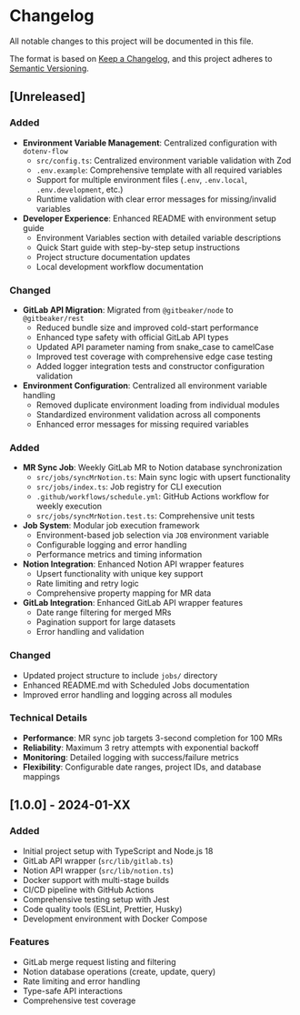 # Changelog

All notable changes to this project will be documented in this file.

The format is based on [Keep a Changelog](https://keepachangelog.com/en/1.0.0/),
and this project adheres to [Semantic Versioning](https://semver.org/spec/v2.0.0.html).

## [Unreleased]

### Added

- **Environment Variable Management**: Centralized configuration with `dotenv-flow`
  - `src/config.ts`: Centralized environment variable validation with Zod
  - `.env.example`: Comprehensive template with all required variables
  - Support for multiple environment files (`.env`, `.env.local`, `.env.development`, etc.)
  - Runtime validation with clear error messages for missing/invalid variables
- **Developer Experience**: Enhanced README with environment setup guide
  - Environment Variables section with detailed variable descriptions
  - Quick Start guide with step-by-step setup instructions
  - Project structure documentation updates
  - Local development workflow documentation

### Changed

- **GitLab API Migration**: Migrated from `@gitbeaker/node` to `@gitbeaker/rest`
  - Reduced bundle size and improved cold-start performance
  - Enhanced type safety with official GitLab API types
  - Updated API parameter naming from snake_case to camelCase
  - Improved test coverage with comprehensive edge case testing
  - Added logger integration tests and constructor configuration validation
- **Environment Configuration**: Centralized all environment variable handling
  - Removed duplicate environment loading from individual modules
  - Standardized environment validation across all components
  - Enhanced error messages for missing required variables

### Added

- **MR Sync Job**: Weekly GitLab MR to Notion database synchronization
  - `src/jobs/syncMrNotion.ts`: Main sync logic with upsert functionality
  - `src/jobs/index.ts`: Job registry for CLI execution
  - `.github/workflows/schedule.yml`: GitHub Actions workflow for weekly execution
  - `src/jobs/syncMrNotion.test.ts`: Comprehensive unit tests
- **Job System**: Modular job execution framework
  - Environment-based job selection via `JOB` environment variable
  - Configurable logging and error handling
  - Performance metrics and timing information
- **Notion Integration**: Enhanced Notion API wrapper features
  - Upsert functionality with unique key support
  - Rate limiting and retry logic
  - Comprehensive property mapping for MR data
- **GitLab Integration**: Enhanced GitLab API wrapper features
  - Date range filtering for merged MRs
  - Pagination support for large datasets
  - Error handling and validation

### Changed

- Updated project structure to include `jobs/` directory
- Enhanced README.md with Scheduled Jobs documentation
- Improved error handling and logging across all modules

### Technical Details

- **Performance**: MR sync job targets 3-second completion for 100 MRs
- **Reliability**: Maximum 3 retry attempts with exponential backoff
- **Monitoring**: Detailed logging with success/failure metrics
- **Flexibility**: Configurable date ranges, project IDs, and database mappings

## [1.0.0] - 2024-01-XX

### Added

- Initial project setup with TypeScript and Node.js 18
- GitLab API wrapper (`src/lib/gitlab.ts`)
- Notion API wrapper (`src/lib/notion.ts`)
- Docker support with multi-stage builds
- CI/CD pipeline with GitHub Actions
- Comprehensive testing setup with Jest
- Code quality tools (ESLint, Prettier, Husky)
- Development environment with Docker Compose

### Features

- GitLab merge request listing and filtering
- Notion database operations (create, update, query)
- Rate limiting and error handling
- Type-safe API interactions
- Comprehensive test coverage
